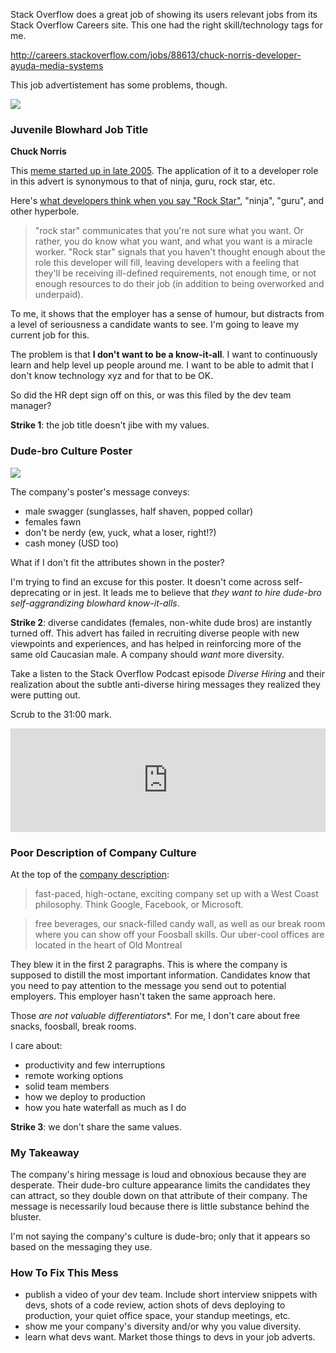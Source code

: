 <!-- {PublishedOn:"03 Jun 2015",Tags:["dev-culture"],Title:"This Dev Job Advertisement Sucks",Intro:"It's great though because it displays signs of poor company culture."} -->

Stack Overflow does a great job of showing its users relevant jobs from its Stack Overflow Careers site. This one had the right skill/technology tags for me.

<a href="http://careers.stackoverflow.com/jobs/88613/chuck-norris-developer-ayuda-media-systems">http://careers.stackoverflow.com/jobs/88613/chuck-norris-developer-ayuda-media-systems</a>

This job advertistement has some problems, though.

![](http://i.imgur.com/Cn0d7Jel.png)

### Juvenile Blowhard Job Title

**Chuck Norris**

This [meme started up in late 2005](http://knowyourmeme.com/memes/people/chuck-norris). The application of it to a developer role in this advert is synonymous to that of ninja, guru, rock star, etc.

Here's [what developers think when you say "Rock Star"](http://blog.hirelite.com/what-developers-think-when-you-say-rock-star), "ninja", "guru", and other hyperbole.

> "rock star" communicates that you're not sure what you want. Or rather, you do know what you want, and what you want is a miracle worker. "Rock star" signals that you haven't thought enough about the role this developer will fill, leaving developers with a feeling that they'll be receiving ill-defined requirements, not enough time, or not enough resources to do their job (in addition to being overworked and underpaid).

To me, it shows that the employer has a sense of humour, but distracts from a level of seriousness a candidate wants to see. I'm going to leave my current job for this.

The problem is that **I don't want to be a know-it-all**. I want to continuously learn and help level up people around me. I want to be able to admit that I don't know technology xyz and for that to be OK.

So did the HR dept sign off on this, or was this filed by the dev team manager? 

**Strike 1**: the job title doesn't jibe with my values.

### Dude-bro Culture Poster

<a href="http://i.imgur.com/ap0JETT.png"><img src="http://i.imgur.com/ap0JETTl.png"/></a>

The company's poster's message conveys:

- male swagger (sunglasses, half shaven, popped collar)
- females fawn
- don't be nerdy (ew, yuck, what a loser, right!?)
- cash money (USD too)

What if I don't fit the attributes shown in the poster?

I'm trying to find an excuse for this poster. It doesn't come across self-deprecating or in jest. It leads me to believe that *they want to hire dude-bro self-aggrandizing blowhard know-it-alls*.

**Strike 2**: diverse candidates (females, non-white dude bros) are instantly turned off. This advert has failed in recruiting diverse people with new viewpoints and experiences, and has helped in reinforcing more of the same old Caucasian male. A company should *want* more diversity. 

Take a listen to the Stack Overflow Podcast episode *Diverse Hiring* and their realization about the subtle anti-diverse hiring messages they realized they were putting out.

Scrub to the 31:00 mark.

<iframe width="100%" height="166" scrolling="no" frameborder="no" src="https://w.soundcloud.com/player/?url=https%3A//api.soundcloud.com/tracks/204221383&color=ff5500"></iframe>

### Poor Description of Company Culture ###

At the top of the [company description](http://www.ayudasystems.com/Jobs):

> fast-paced, high-octane, exciting company set up with a West Coast philosophy. Think Google, Facebook, or Microsoft. 

> free beverages, our snack-filled candy wall, as well as our break room where you can show off your Foosball skills. Our uber-cool offices are located in the heart of Old Montreal

They blew it in the first 2 paragraphs. This is where the company is supposed to distill the most important information. Candidates know that you need to pay attention to the message you send out to potential employers. This employer hasn't taken the same approach here.

Those *are not valuable differentiators**. For me, I don't care about free snacks, foosball, break rooms. 

I care about:

- productivity and few interruptions
- remote working options
- solid team members
- how we deploy to production
- how you hate waterfall as much as I do

**Strike 3**: we don't share the same values.

### My Takeaway

The company's hiring message is loud and obnoxious because they are desperate. Their dude-bro culture appearance limits the candidates they can attract, so they double down on that attribute of their company. The message is necessarily loud because there is little substance behind the bluster.

I'm not saying the company's culture is dude-bro; only that it appears so based on the messaging they use.

### How To Fix This Mess

- publish a video of your dev team. Include short interview snippets with devs, shots of a code review, action shots of devs deploying to production, your quiet office space, your standup meetings, etc.
- show me your company's diversity and/or why you value diversity.
- learn what devs want. Market those things to devs in your job adverts. 
